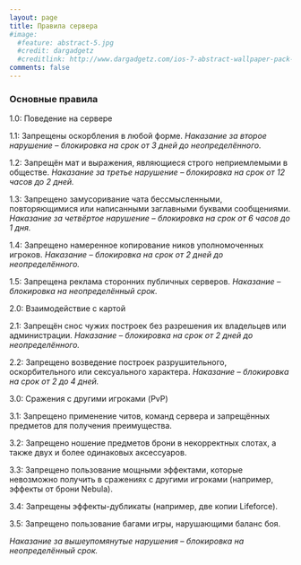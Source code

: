 ```yaml
---
layout: page
title: Правила сервера
#image:
  #feature: abstract-5.jpg
  #credit: dargadgetz
  #creditlink: http://www.dargadgetz.com/ios-7-abstract-wallpaper-pack-for-iphone-5-and-ipod-touch-retina/
comments: false
---
```

### Основные правила

1.0: Поведение на сервере

1.1: Запрещены оскорбления в любой форме.
*Наказание за второе нарушение – блокировка на срок от 3 дней до неопределённого.*

1.2: Запрещён мат и выражения, являющиеся строго неприемлемыми в обществе.
*Наказание за третье нарушение – блокировка на срок от 12 часов до 2 дней.*

1.3: Запрещено замусоривание чата бессмысленными, повторяющимися или написанными заглавными буквами сообщениями.
*Наказание за четвёртое нарушение – блокировка на срок от 6 часов до 1 дня.*

1.4: Запрещено намеренное копирование ников уполномоченных игроков.
*Наказание – блокировка на срок от 2 дней до неопределённого.*

1.5: Запрещена реклама сторонних публичных серверов.
*Наказание – блокировка на неопределённый срок.*

2.0: Взаимодействие с картой

2.1: Запрещён снос чужих построек без разрешения их владельцев или администрации.
*Наказание – блокировка на срок от 2 дней до неопределённого.*

2.2: Запрещено возведение построек разрушительного, оскорбительного или сексуального характера.
*Наказание – блокировка на срок от 2 до 4 дней.*

3.0: Сражения с другими игроками (PvP)

3.1: Запрещено применение читов, команд сервера и запрещённых предметов для получения преимущества.

3.2: Запрещено ношение предметов брони в некорректных слотах, а также двух и более одинаковых аксессуаров.

3.3: Запрещено пользование мощными эффектами, которые невозможно получить в сражениях с другими игроками (например, эффекты от брони Nebula).

3.4: Запрещены эффекты-дубликаты (например, две копии Lifeforce).

3.5: Запрещено пользование багами игры, нарушающими баланс боя.

*Наказание за вышеупомянутые нарушения – блокировка на неопределённый срок.*
